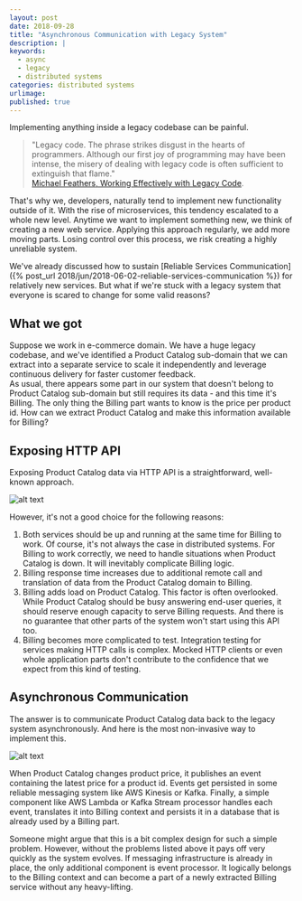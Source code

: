 ```yaml
---
layout: post
date: 2018-09-28
title: "Asynchronous Communication with Legacy System"
description: |
keywords:
  - async
  - legacy
  - distributed systems
categories: distributed systems
urlimage: 
published: true
---
```


Implementing anything inside a legacy codebase can be painful. 

>"Legacy code. The phrase strikes disgust in the hearts of programmers. Although our first joy of programming may have been intense, the misery of dealing with legacy code is often sufficient to extinguish that flame."  
>[Michael Feathers, Working Effectively with Legacy Code](https://www.amazon.de/Working-Effectively-Legacy-Robert-Martin/dp/0131177052).  

That's why we, developers, naturally tend to implement new functionality outside of it. With the rise of microservices, this tendency escalated to a whole new level. Anytime we want to implement something new, we think of creating a new web service. Applying this approach regularly, we add more moving parts. Losing control over this process, we risk creating a highly unreliable system.  

We've already discussed how to sustain [Reliable Services Communication]({% post_url 2018/jun/2018-06-02-reliable-services-communication %}) for relatively new services.
But what if we're stuck with a legacy system that everyone is scared to change for some valid reasons?

<!--more-->

## What we got

Suppose we work in e-commerce domain. We have a huge legacy codebase, and we've identified a Product Catalog sub-domain that we can extract into a separate service to scale it independently and leverage continuous delivery for faster customer feedback.  
As usual, there appears some part in our system that doesn't belong to Product Catalog sub-domain but still requires its data - and this time it's Billing. The only thing the Billing part wants to know is the price per product id.
How can we extract Product Catalog and make this information available for Billing?

## Exposing HTTP API

Exposing Product Catalog data via HTTP API is a straightforward, well-known approach.

![alt text](https://bit.ly/2O2SFRb?style=centered "sync legacy")

However, it's not a good choice for the following reasons:
1. Both services should be up and running at the same time for Billing to work. Of course, it's not always the case in distributed systems. For Billing to work correctly, we need to handle situations when Product Catalog is down. It will inevitably complicate Billing logic.
2. Billing response time increases due to additional remote call and translation of data from the Product Catalog domain to Billing.
3. Billing adds load on Product Catalog. This factor is often overlooked. While Product Catalog should be busy answering end-user queries, it should reserve enough capacity to serve Billing requests. And there is no guarantee that other parts of the system won't start using this API too.
4. Billing becomes more complicated to test. Integration testing for services making HTTP calls is complex. Mocked HTTP clients or even whole application parts don't contribute to the confidence that we expect from this kind of testing.

## Asynchronous Communication

The answer is to communicate Product Catalog data back to the legacy system asynchronously. And here is the most non-invasive way to implement this.

![alt text](https://bit.ly/2OM4wAz?style=centered "async legacy")

When Product Catalog changes product price, it publishes an event containing the latest price for a product id.
Events get persisted in some reliable messaging system like AWS Kinesis or Kafka.
Finally, a simple component like AWS Lambda or Kafka Stream processor handles each event, translates it into Billing context and persists it in a database that is already used by a Billing part.  

Someone might argue that this is a bit complex design for such a simple problem. However, without the problems listed above it pays off very quickly as the system evolves. If messaging infrastructure is already in place, the only additional component is event processor. It logically belongs to the Billing context and can become a part of a newly extracted Billing service without any heavy-lifting.
